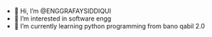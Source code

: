 - 👋 Hi, I’m @ENGGRAFAYSIDDIQUI
- 👀 I’m interested in software engg
- 🌱 I’m currently learning python programming from bano qabil 2.0

<!---
ENGGRAFAYSIDDIQUI/ENGGRAFAYSIDDIQUI is a ✨ special ✨ repository because its `README.md` (this file) appears on your GitHub profile.
You can click the Preview link to take a look at your changes.
--->
